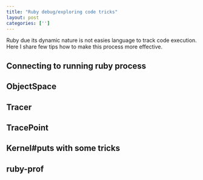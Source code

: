 ```yaml
---
title: "Ruby debug/exploring code tricks"
layout: post
categories: ['']
---
```


Ruby due its dynamic nature is not easies language to track code execution. Here I share few tips how to make this process more effective.

## Connecting to running ruby process
## ObjectSpace
## Tracer
## TracePoint
## Kernel#puts with some tricks
## ruby-prof
